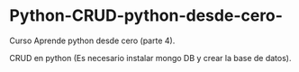 # Python-CRUD-python-desde-cero-
Curso Aprende python desde cero (parte 4).

CRUD en python (Es necesario instalar mongo DB y crear la base de datos).
